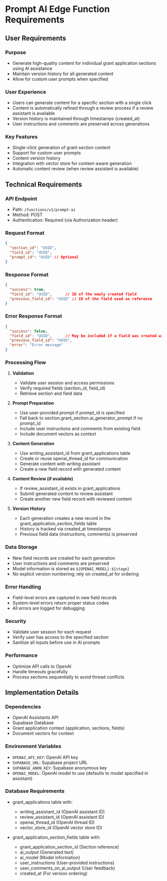 # Prompt AI Edge Function Requirements

## User Requirements

### Purpose
- Generate high-quality content for individual grant application sections using AI assistance
- Maintain version history for all generated content
- Allow for custom user prompts when specified

### User Experience
- Users can generate content for a specific section with a single click
- Content is automatically refined through a review process if a review assistant is available
- Version history is maintained through timestamps (created_at)
- User instructions and comments are preserved across generations

### Key Features
- Single-click generation of grant section content
- Support for custom user prompts
- Content version history
- Integration with vector store for context-aware generation
- Automatic content review (when review assistant is available)

## Technical Requirements

### API Endpoint
- Path: `/functions/v1/prompt-ai`
- Method: POST
- Authentication: Required (via Authorization header)

### Request Format
```json
{
  "section_id": "UUID",
  "field_id": "UUID",
  "prompt_id": "UUID" // Optional
}
```

### Response Format
```json
{
  "success": true,
  "field_id": "UUID",      // ID of the newly created field
  "previous_field_id": "UUID" // ID of the field used as reference
}
```

### Error Response Format
```json
{
  "success": false,
  "field_id": "UUID",      // May be included if a field was created with error message
  "previous_field_id": "UUID",
  "error": "Error message"
}
```

### Processing Flow
1. **Validation**
   - Validate user session and access permissions
   - Verify required fields (section_id, field_id)
   - Retrieve section and field data

2. **Prompt Preparation**
   - Use user-provided prompt if prompt_id is specified
   - Fall back to section.grant_section.ai_generator_prompt if no prompt_id
   - Include user instructions and comments from existing field
   - Include document vectors as context

3. **Content Generation**
   - Use writing_assistant_id from grant_applications table
   - Create or reuse openai_thread_id for communication
   - Generate content with writing assistant
   - Create a new field record with generated content

4. **Content Review (if available)**
   - If review_assistant_id exists in grant_applications
   - Submit generated content to review assistant
   - Create another new field record with reviewed content

5. **Version History**
   - Each generation creates a new record in the grant_application_section_fields table
   - History is tracked via created_at timestamps
   - Previous field data (instructions, comments) is preserved

### Data Storage
- New field records are created for each generation
- User instructions and comments are preserved
- Model information is stored as `${OPENAI_MODEL}-${stage}`
- No explicit version numbering; rely on created_at for ordering

### Error Handling
- Field-level errors are captured in new field records
- System-level errors return proper status codes
- All errors are logged for debugging

### Security
- Validate user session for each request
- Verify user has access to the specified section
- Sanitize all inputs before use in AI prompts

### Performance
- Optimize API calls to OpenAI
- Handle timeouts gracefully
- Process sections sequentially to avoid thread conflicts

## Implementation Details

### Dependencies
- OpenAI Assistants API
- Supabase Database
- Grant application context (application, sections, fields)
- Document vectors for context

### Environment Variables
- `OPENAI_API_KEY`: OpenAI API key
- `SUPABASE_URL`: Supabase project URL
- `SUPABASE_ANON_KEY`: Supabase anonymous key
- `OPENAI_MODEL`: OpenAI model to use (defaults to model specified in assistant)

### Database Requirements
- grant_applications table with:
  - writing_assistant_id (OpenAI assistant ID)
  - review_assistant_id (OpenAI assistant ID)
  - openai_thread_id (OpenAI thread ID)
  - vector_store_id (OpenAI vector store ID)

- grant_application_section_fields table with:
  - grant_application_section_id (Section reference)
  - ai_output (Generated text)
  - ai_model (Model information)
  - user_instructions (User-provided instructions)
  - user_comments_on_ai_output (User feedback)
  - created_at (For version ordering)
